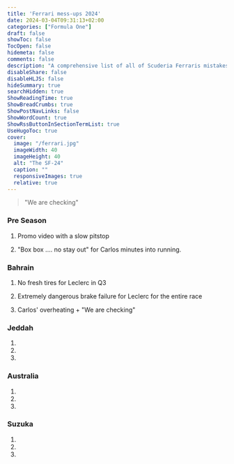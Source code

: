 ```yaml
---
title: 'Ferrari mess-ups 2024'
date: 2024-03-04T09:31:13+02:00
categories: ["Formula One"]
draft: false
showToc: false
TocOpen: false
hidemeta: false
comments: false
description: "A comprehensive list of all of Scuderia Ferraris mistakes for 2024"
disableShare: false
disableHLJS: false
hideSummary: true
searchHidden: true
ShowReadingTime: true
ShowBreadCrumbs: true
ShowPostNavLinks: false
ShowWordCount: true
ShowRssButtonInSectionTermList: true
UseHugoToc: true
cover:
  image: "/ferrari.jpg"
  imageWidth: 40
  imageHeight: 40
  alt: "The SF-24"
  caption: ""
  responsiveImages: true
  relative: true 
---
```


> "We are checking"

### Pre Season

1. Promo video with a slow pitstop

2. "Box box .... no stay out" for Carlos minutes into running.


### Bahrain 

1. No fresh tires for Leclerc in Q3

2. Extremely dangerous brake failure for Leclerc for the entire race 

3. Carlos' overheating +  "We are checking" 


### Jeddah

1. 

2. 

3. 

### Australia

1. 

2. 

3. 

### Suzuka 

1. 

2. 

3. 